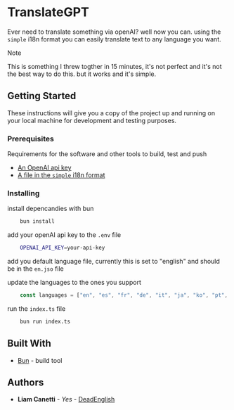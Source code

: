# TranslateGPT

Ever need to translate something via openAI? well now you can. using the `simple` i18n format you can easily translate text to any language you want.

> [!NOTE]
> This is something I threw togther in 15 minutes, it's not perfect and it's not the best way to do this. but it works and it's simple.

## Getting Started

These instructions will give you a copy of the project up and running on
your local machine for development and testing purposes. 


### Prerequisites

Requirements for the software and other tools to build, test and push 
- [An OpenAI api key](https://openai.com)
- [ A file in the `simple` i18n format ](https://formatjs.io/docs/tooling/cli)

### Installing

install depencandies with bun
```bash
    bun install
```
add your openAI api key to the `.env` file
```bash
    OPENAI_API_KEY=your-api-key
```
add you default language file, currently this is set to "english" and should be in the `en.jso` file

update the languages to the ones you support
```typescript
    const languages = ["en", "es", "fr", "de", "it", "ja", "ko", "pt", "ru", "zh"];
```
run the `index.ts` file
```bash
    bun run index.ts
```

## Built With

   - [Bun](https://https://bun.sh/) - build tool 


## Authors

  - **Liam Canetti** - *Yes* -
    [DeadEnglish](https://github.com/DeadEnglish)

